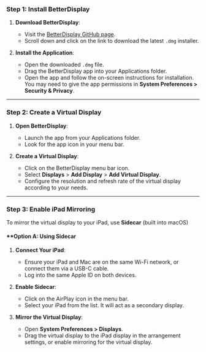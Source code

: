 
### **Step 1: Install BetterDisplay**

1.  **Download BetterDisplay**:
    
    -   Visit the [BetterDisplay GitHub page](https://github.com/waydabber/BetterDisplay).
    -   Scroll down and click on the link to download the latest `.dmg` installer.
2.  **Install the Application**:
    
    -   Open the downloaded `.dmg` file.
    -   Drag the BetterDisplay app into your Applications folder.
    -   Open the app and follow the on-screen instructions for installation. You may need to give the app permissions in **System Preferences > Security & Privacy**.

----------

### **Step 2: Create a Virtual Display**

1.  **Open BetterDisplay**:
    
    -   Launch the app from your Applications folder.
    -   Look for the app icon in your menu bar.
2.  **Create a Virtual Display**:
    
    -   Click on the BetterDisplay menu bar icon.
    -   Select **Displays** > **Add Display** > **Add Virtual Display**.
    -   Configure the resolution and refresh rate of the virtual display according to your needs.

----------

### **Step 3: Enable iPad Mirroring**

To mirror the virtual display to your iPad, use **Sidecar** (built into macOS)

#### **Option A: Using Sidecar

1.  **Connect Your iPad**:
    
    -   Ensure your iPad and Mac are on the same Wi-Fi network, or connect them via a USB-C cable.
    -   Log into the same Apple ID on both devices.
2.  **Enable Sidecar**:
    
    -   Click on the AirPlay icon in the menu bar.
    -   Select your iPad from the list. It will act as a secondary display.
3.  **Mirror the Virtual Display**:
    
    -   Open **System Preferences > Displays**.
    -   Drag the virtual display to the iPad display in the arrangement settings, or enable mirroring for the virtual display.
